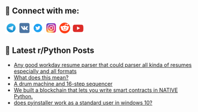 ## 🔎 Connect with me:
[<img src="https://github.com/bullbesh/bullbesh/blob/main/images/Telegram.png" width="32" height="32" />](https://t.me/bullbesh)
[<img src="https://github.com/bullbesh/bullbesh/blob/main/images/VK.png" width="32" height="32" />](https://vk.com/bullbesh)
[<img src="https://github.com/bullbesh/bullbesh/blob/main/images/Twitter.png" width="32" height="32" />](https://twitter.com/bullbesh1)
[<img src="https://github.com/bullbesh/bullbesh/blob/main/images/Instagram.png" width="32" height="32" />](https://www.instagram.com/bullbesh)
[<img src="https://github.com/bullbesh/bullbesh/blob/main/images/Reddit.png" width="32" height="32" />](https://www.reddit.com/user/bullbesh)
[<img src="https://github.com/bullbesh/bullbesh/blob/main/images/YouTube.png" width="32" height="32" />](https://www.youtube.com/channel/UCtfjRs6uzgq5mfm8S06WTcg)

## 📕 Latest r/Python Posts
<!-- BLOG-POST-LIST:START -->
- [Any good workday resume parser that could parser all kinda of resumes especially and all formats](https://www.reddit.com/r/Python/comments/1isj6lv/any_good_workday_resume_parser_that_could_parser/)
- [What does this mean?](https://www.reddit.com/r/Python/comments/1isj0uz/what_does_this_mean/)
- [A drum machine and 16-step sequencer](https://www.reddit.com/r/Python/comments/1iscyp4/a_drum_machine_and_16step_sequencer/)
- [We built a blockchain that lets you write smart contracts in NATIVE Python.](https://www.reddit.com/r/Python/comments/1iscge8/we_built_a_blockchain_that_lets_you_write_smart/)
- [does pyinstaller work as a standard user in windows 10?](https://www.reddit.com/r/Python/comments/1isa4lk/does_pyinstaller_work_as_a_standard_user_in/)
<!-- BLOG-POST-LIST:END -->
